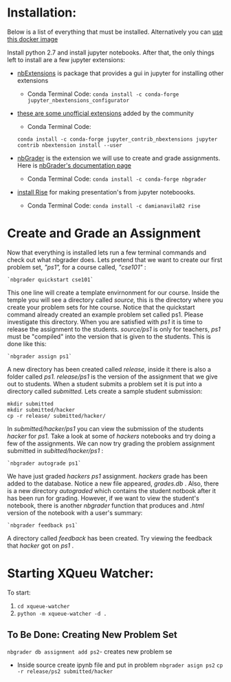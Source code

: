 

# Installation:

Below is a list of everything that must be installed. Alternatively you can [use this docker image](https://hub.docker.com/r/pupster90/cse255-dse230/)

Install python 2.7 and install jupyter notebooks. After that, the only things left to install are a few jupyter extensions:


* [nbExtensions](https://github.com/Jupyter-contrib/jupyter_nbextensions_configurator) is package that provides a gui in jupyter for installing other extensions
    * Conda Terminal Code:
    `conda install -c conda-forge jupyter_nbextensions_configurator`


* [these are some unofficial extensions](https://github.com/ipython-contrib/jupyter_contrib_nbextensions) added by the community
    * Conda Terminal Code: 
    
    `conda install -c conda-forge jupyter_contrib_nbextensions
jupyter contrib nbextension install --user`


* [nbGrader](https://github.com/jupyter/nbgrader/blob/master/nbgrader/docs/source/user_guide/installation.rst) is the extension we will use to create and grade assignments. Here is [nbGrader's documentation page](https://nbgrader.readthedocs.io/en/stable/)
    * Conda Terminal Code: `conda install -c conda-forge nbgrader`

* [install Rise](https://github.com/damianavila/RISE) for making presentation's from jupyter noteboooks.
   * Conda Terminal Code: `conda install -c damianavila82 rise`



# Create and Grade an Assignment

Now that everything is installed lets run a few terminal commands and check out what nbgrader does. Lets pretend that we want to create our first problem set, *"ps1",* for a course called, *"cse101"* :

    `nbgrader quickstart cse101`

This one line will create a template envirnonment for our course. Inside the temple you will see a directory called *source,* this is the directory where you create your problem sets for hte course. Notice that the quickstart command already created an example problem set called ps1. Please investigate this directory. When you are satisfied with *ps1* it is time to release the assignment to the students. *source/ps1* is only for teachers, *ps1* must be "compiled" into the version that is given to the students. This is done like this:

    `nbgrader assign ps1`

A new directory has been created called *release,* inside it there is also a folder called *ps1.* *release/ps1* is the version of the assignment that we give out to students. When a student submits a problem set it is put into a directory called *submitted.* Lets create a sample student submission:

```
mkdir submitted
mkdir submitted/hacker
cp -r release/ submitted/hacker/
```
In *submitted/hacker/ps1* you can view the submission of the students *hacker* for *ps1.* Take a look at some of *hackers* notebooks and try doing a few of the assignments. We can now try grading the problem assignment submitted in *subitted/hacker/ps1* :

    `nbgrader autograde ps1`

We have just graded *hackers ps1* assignment. *hackers* grade has been added to the database. Notice a new file appeared, *grades.db* . Also, there is a new directory *autograded* which contains the student notbook after it has been run for grading. However, if we want to view the student's notebook, there is another *nbgrader* function that produces and *.html* version of the notebook with a user's summary:

    `nbgrader feedback ps1`

A directory called *feedback* has been created. Try viewing the feedback that *hacker* got on *ps1* .






# Starting XQueu Watcher:
To start:
  1. `cd xqueue-watcher`
  2. `python -m xqueue-watcher -d .`
  
  
  
  
## To Be Done: Creating New Problem Set
`nbgrader db assignment add ps2`- creates new problem se
   * Inside source create ipynb file and put in problem
`nbgrader asign ps2`
`cp -r release/ps2 submitted/hacker`



